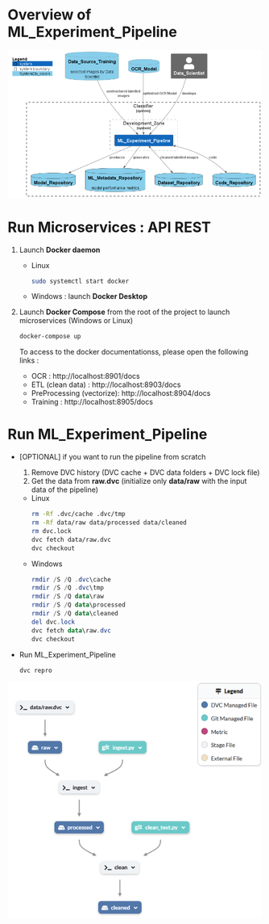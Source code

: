 
# Overview of ML_Experiment_Pipeline
![System_classification_docs_DevZone](../report/plantUML_models/out/niv1_System_classification/System_classification_docs_DevZone.png)

# Run Microservices : API REST
1) Launch **Docker daemon**
    - Linux
        ```sh
        sudo systemctl start docker
        ```
    - Windows : launch **Docker Desktop**

2) Launch **Docker Compose** from the root of the project to launch microservices (Windows or Linux)

    ```sh
    docker-compose up
    ```

    To access to the docker documentationss, please open the following links :
    - OCR : http://localhost:8901/docs
    - ETL (clean data) : http://localhost:8903/docs
    - PreProcessing (vectorize): http://localhost:8904/docs
    - Training : http://localhost:8905/docs

# Run ML_Experiment_Pipeline

- [OPTIONAL] if you want to run the pipeline from scratch
  1) Remove DVC history  (DVC cache + DVC data folders + DVC lock file)
  2) Get the data from **raw.dvc** (initialize only **data/raw** with the input data of the pipeline)
 
    - Linux
        ```sh
        rm -Rf .dvc/cache .dvc/tmp
        rm -Rf data/raw data/processed data/cleaned 
        rm dvc.lock
        dvc fetch data/raw.dvc
        dvc checkout
        ```
    - Windows
        ```powershell
        rmdir /S /Q .dvc\cache
        rmdir /S /Q .dvc\tmp
        rmdir /S /Q data\raw 
        rmdir /S /Q data\processed 
        rmdir /S /Q data\cleaned 
        del dvc.lock
        dvc fetch data\raw.dvc
        dvc checkout
        ```

- Run ML_Experiment_Pipeline
    ```sh
    dvc repro
    ```

![alt text](pipeline_ingestion_and_clean.png)


